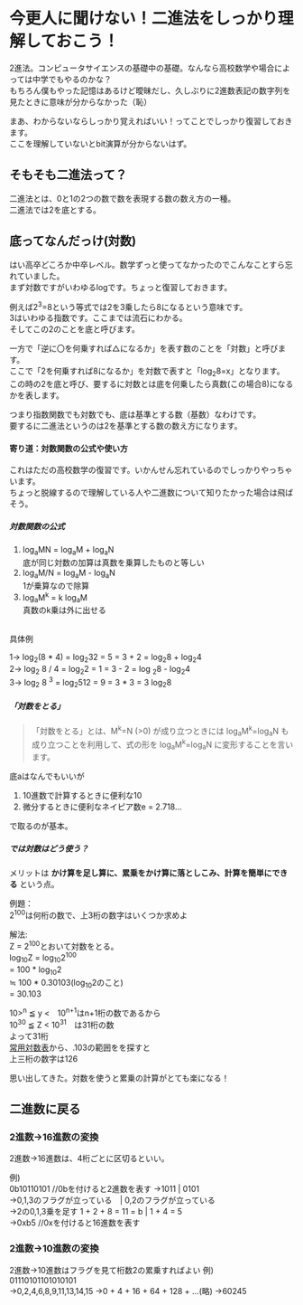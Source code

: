 # 今更人に聞けない！二進法をしっかり理解しておこう！

2進法。コンピュータサイエンスの基礎中の基礎。なんなら高校数学や場合によっては中学でもやるのかな？  
もちろん僕もやった記憶はあるけど曖昧だし、久しぶりに2進数表記の数字列を見たときに意味が分からなかった（恥）  

まあ、わからないならしっかり覚えればいい！ってことでしっかり復習しておきます。  
ここを理解していないとbit演算が分からないはず。  


## そもそも二進法って？

二進法とは、0と1の2つの数で数を表現する数の数え方の一種。  
二進法では2を底とする。　　

## 底ってなんだっけ(対数)

はい高卒どころか中卒レベル。数学ずっと使ってなかったのでこんなことすら忘れていました。  
まず対数ですがいわゆるlogです。ちょっと復習しておきます。  


例えば2<sup>3</sup>=8という等式では2を3乗したら8になるという意味です。  
3はいわゆる指数です。ここまでは流石にわかる。  
そしてこの2のことを底と呼びます。  

一方で「逆に〇を何乗すれば△になるか」を表す数のことを「対数」と呼びます。  
ここで「2を何乗すれば8になるか」を対数で表すと「log<sub>2</sub>8=x」となります。  
この時の2を底と呼び、要するに対数とは底を何乗したら真数(この場合8)になるかを表します。  

つまり指数関数でも対数でも、底は基準とする数（基数）なわけです。  
要するに二進法というのは2を基準とする数の数え方になります。

#### 寄り道：対数関数の公式や使い方

これはただの高校数学の復習です。いかんせん忘れているのでしっかりやっちゃいます。  
ちょっと脱線するので理解している人や二進数について知りたかった場合は飛ばそう。

##### 対数関数の公式

1. log<sub>a</sub>MN = log<sub>a</sub>M + log<sub>a</sub>N  
  底が同じ対数の加算は真数を乗算したものと等しい  
1. log<sub>a</sub>M/N = log<sub>a</sub>M - log<sub>a</sub>N  
  1が乗算なので除算  
1. log<sub>a</sub>M<sup>k</sup> = k log<sub>a</sub>M   
  真数のk乗は外に出せる  
  <br>
具体例　  

1→ log<sub>2</sub>(8 * 4) = log<sub>2</sub>32 = 5 = 3 + 2 = log<sub>2</sub>8 + log<sub>2</sub>4  
2→ log<sub>2</sub> 8 / 4  = log<sub>2</sub>2 = 1 = 3 - 2 = log <sub>2</sub>8 - log<sub>2</sub>4  
3→ log<sub>2</sub> 8 <sup>3</sup> = log<sub>2</sub>512 = 9 = 3 * 3 = 3 log<sub>2</sub>8
 

##### 「対数をとる」

>「対数をとる」とは、M<sup>k</sup>=N (>0) が成り立つときには log<sub>a</sub>M<sup>k</sup>=log<sub>a</sub>N も成り立つことを利用して、式の形を log<sub>a</sub>M<sup>k</sup>=log<sub>a</sub>N に変形することを言います。  

底aはなんでもいいが

1. 10進数で計算するときに便利な10
1. 微分するときに便利なネイピア数e = 2.718...

で取るのが基本。

##### では対数はどう使う？

メリットは
**かけ算を足し算に、累乗をかけ算に落としこみ、計算を簡単にできる**
という点。

例題：  
2<sup>100</sup>は何桁の数で、上3桁の数字はいくつか求めよ  


解法:  
Z = 2<sup>100</sup>とおいて対数をとる。  
log<sub>10</sub>Z 
= log<sub>10</sub>2<sup>100</sup>  
= 100 * log<sub>10</sub>2  
≒ 100 * 0.30103(log<sub>10</sub>2のこと)  
= 30.103  


10><sup>n</sup> ≦ y <　10<sup>n+1</sup>はn+1桁の数であるから  
10<sup>30</sup> ≦ Z < 10<sup>31</sup>　は31桁の数  
よって31桁  
[常用対数表](http://emath.a.la9.jp/ydir/Wiki/index.php?%BE%EF%CD%D1%C2%D0%BF%F4%C9%BD)から、.103の範囲をを探すと  
上三桁の数字は126  



思い出してきた。対数を使うと累乗の計算がとても楽になる！  

## 二進数に戻る

### 2進数→16進数の変換

2進数→16進数は、4桁ごとに区切るといい。

例)  
0b10110101 //0bを付けると2進数を表す
→1011 | 0101  
→0,1,3のフラグが立っている　| 0,2のフラグが立っている  
→2の0,1,3乗を足す 1 + 2 + 8 = 11 = b |  1 + 4 = 5  
→0xb5 //0xを付けると16進数を表す


### 2進数→10進数の変換

2進数→10進数はフラグを見て桁数2の累乗すればよい
例)  
01110101101010101  
→0,2,4,6,8,9,11,13,14,15
→0 + 4 + 16 + 64 + 128 + ...(略)
→60245
